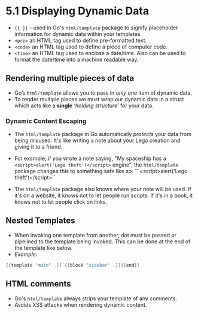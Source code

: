 # 5.1 Displaying Dynamic Data 
- `{{ }}` - used in Go's `html/template` package to signify placeholder information for dynamic data within your templates. 
- `<pre>` an HTML tag used to define pre-formatted text. 
- `<code>` an HTML tag used to define a piece of computer code. 
- `<time>` an HTML tag used to enclose a date/time. Also can be used to format the date/time into a machine readable way. 
## Rendering multiple pieces of data 
- Go’s `html/template` allows you to pass in *only one* item of dynamic data. 
- To render multiple pieces we must  wrap our dynamic data in a struct which acts like a **single** *‘holding structure’* for your data.
### Dynamic Content Escaping

- The `html/template` package in Go automatically *protects* your data from being misused.  It's like writing a note about your Lego creation and giving it to a friend.

- For example, if you wrote a note saying, "My spaceship has a 
```<script>alert('Lego theft')</script>``` engine", the `html/template` package changes this to something safe like so: 
```&lt;script&gt;alert(&#39;Lego theft&#39;)&lt;/script&gt;``

- The `html/template` package also knows where your note will be used. If it's on a website, it knows not to let people run scripts. If it's in a book, it knows not to let people click on links.

## Nested Templates 
- When invoking one template from another, dot must be passed or pipelined to the template being invoked.  This can be done at the end of the template like below. 
- *Example:*
```go 
{{template "main" .}} {{block "sidebar" .}}{{end}}
```

## HTML comments 
- Go's `html/template` always strips your template of any comments.  
- Avoids XSS attacks when rendering dynamic content.